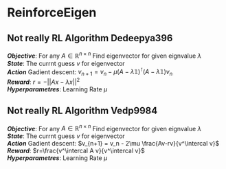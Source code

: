 # ReinforceEigen
## Not really RL Algorithm Dedeepya396
***Objective***: For any $A \in \mathbb{R}^{n \times n}$ Find eigenvector for given eignvalue $\lambda$  
***State***: The currnt guess $v$ for eigenvector  
***Action*** Gadient descent:
$v_{n+1} = v_n - \mu (A-\lambda 𝟙)^\intercal (A-\lambda 𝟙)v_n$  
***Reward***: $r=-||Ax-\lambda x||^2$  
***Hyperparametres***:  Learning Rate $\mu$

## Not really RL Algorithm Vedp9984
***Objective***: For any $A \in \mathbb{R}^{n \times n}$ Find eigenvector for given eignvalue $\lambda$  
***State***: The currnt guess $v$ for eigenvector  
***Action*** Gadient descent:
$v_{n+1} = v_n - 2\mu \frac{Av-rv}{v^\intercal v}$  
***Reward***: $r=\frac{v^\intercal A v}{v^\intercal v}$  
***Hyperparametres***:  Learning Rate $\mu$


